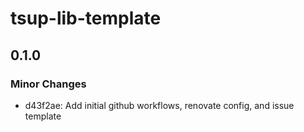 # tsup-lib-template

## 0.1.0

### Minor Changes

- d43f2ae: Add initial github workflows, renovate config, and issue template
